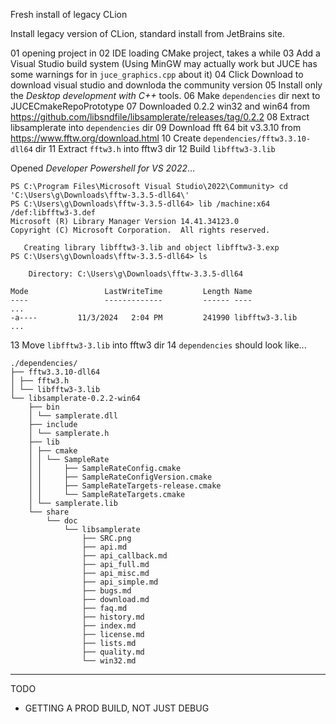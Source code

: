 Fresh install of legacy CLion

Install legacy version of CLion, standard install from JetBrains site.

01 opening project in 
02 IDE loading CMake project, takes a while
03 Add a Visual Studio build system (Using MinGW may actually work but JUCE has some warnings for in `juce_graphics.cpp` about it)
04 Click Download to download visual studio and downloda the community version
05 Install only the _Desktop development with C++_ tools.
06 Make `dependencies` dir next to JUCECmakeRepoPrototype
07 Downloaded 0.2.2 win32 and win64 from https://github.com/libsndfile/libsamplerate/releases/tag/0.2.2
08 Extract libsamplerate into `dependencies` dir
09 Download fft 64 bit v3.3.10 from https://www.fftw.org/download.html
10 Create `dependencies/fftw3.3.10-dll64` dir
11 Extract `fftw3.h` into fftw3 dir
12 Build `libfftw3-3.lib`

Opened _Developer Powershell for VS 2022_...
```
PS C:\Program Files\Microsoft Visual Studio\2022\Community> cd 'C:\Users\g\Downloads\fftw-3.3.5-dll64\'
PS C:\Users\g\Downloads\fftw-3.3.5-dll64> lib /machine:x64 /def:libfftw3-3.def
Microsoft (R) Library Manager Version 14.41.34123.0
Copyright (C) Microsoft Corporation.  All rights reserved.

   Creating library libfftw3-3.lib and object libfftw3-3.exp
PS C:\Users\g\Downloads\fftw-3.3.5-dll64> ls

    Directory: C:\Users\g\Downloads\fftw-3.3.5-dll64

Mode                 LastWriteTime         Length Name
----                 -------------         ------ ----
...
-a----         11/3/2024   2:04 PM         241990 libfftw3-3.lib
...
```
13 Move `libfftw3-3.lib` into fftw3 dir
14 `dependencies` should look like...

```
./dependencies/
├── fftw3.3.10-dll64
│ ├── fftw3.h
│ └── libfftw3-3.lib
└── libsamplerate-0.2.2-win64
    ├── bin
    │ └── samplerate.dll
    ├── include
    │ └── samplerate.h
    ├── lib
    │ ├── cmake
    │ │ └── SampleRate
    │ │     ├── SampleRateConfig.cmake
    │ │     ├── SampleRateConfigVersion.cmake
    │ │     ├── SampleRateTargets-release.cmake
    │ │     └── SampleRateTargets.cmake
    │ └── samplerate.lib
    └── share
        └── doc
            └── libsamplerate
                ├── SRC.png
                ├── api.md
                ├── api_callback.md
                ├── api_full.md
                ├── api_misc.md
                ├── api_simple.md
                ├── bugs.md
                ├── download.md
                ├── faq.md
                ├── history.md
                ├── index.md
                ├── license.md
                ├── lists.md
                ├── quality.md
                └── win32.md
```
---

TODO

- GETTING A PROD BUILD, NOT JUST DEBUG
